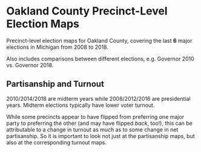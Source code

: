 # Oakland County Precinct-Level Election Maps

Precinct-level election maps for Oakland County, covering the last **6** major elections in Michigan from 2008 to 2018.

Also includes comparisons between different elections, e.g. Governor 2010 vs. Governor 2018.

## Partisanship and Turnout

2010/2014/2018 are midterm years while 2008/2012/2016 are presidential years. Midterm elections typically have lower voter turnout.

While some precincts appear to have flipped from preferring one major party to preferring the other (and may have flipped *back*, too!), this can be attributable to a change in turnout as much as to some change in net partisanship. So it is important to look not just at the partisanship maps, but also at the corresponding turnout maps.
